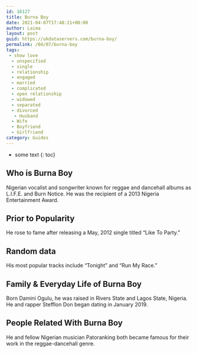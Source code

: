 ```yaml
---
id: 16127
title: Burna Boy
date: 2021-04-07T17:48:21+00:00
author: Laima
layout: post
guid: https://ukdataservers.com/burna-boy/
permalink: /04/07/burna-boy
tags:
 - show love
  - unspecified
  - single
  - relationship
  - engaged
  - married
  - complicated
  - open relationship
  - widowed
  - separated
  - divorced
   - Husband
  - Wife
  - Boyfriend
  - Girlfriend
category: Guides
---
```


* some text
{: toc}


## Who is Burna Boy
                  
                  
                  
Nigerian vocalist and songwriter known for reggae and dancehall albums as L.I.F.E. and Burn Notice. He was the recipient of a 2013 Nigeria Entertainment Award.
                  
              
            
              
            
                
                
                
## Prior to Popularity
                  
                  
                  
He rose to fame after releasing a May, 2012 single titled &#8220;Like To Party.&#8221;
                  
              
            
              
            
                
                
                
## Random data
                  
                  
                  
His most popular tracks include &#8220;Tonight&#8221; and &#8220;Run My Race.&#8221;
                  
              
            
              
            
                
                
                
## Family & Everyday Life of Burna Boy
                  
                  
                  
Born Damini Ogulu, he was raised in Rivers State and Lagos State, Nigeria. He and rapper Stefflon Don began dating in January 2019.
                  
              
            
              
            
                
                
                
## People Related With Burna Boy
                  
                  
                  
He and fellow Nigerian musician Patoranking both became famous for their work in the reggae-dancehall genre.
                  
              
            
              
            
                
              
            
              
              
            
            
              
            
          
          
          